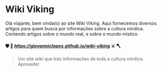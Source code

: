 # Wiki Viking

Olá viajante, bem vinda(o) ao site Wiki Viking. Aqui fornecemos diversos artigos para quem busca por informações sobre a cultura nórdica. Contendo artigos sobre o mundo real, e sobre o mundo místico.

#### :shield: :bow_and_arrow: *_https://giovanniclopes.github.io/wiki-viking_* :crossed_swords: :axe:
> Um site wiki que traz informações de toda a cultura nórdica. Aproveite!
